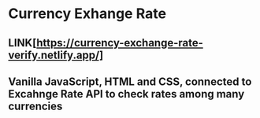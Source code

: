 # Currency Exhange Rate

## LINK[https://currency-exchange-rate-verify.netlify.app/]

## Vanilla JavaScript, HTML and CSS, connected to Excahnge Rate API to check rates among many currencies

